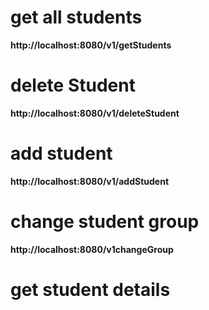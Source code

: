 

# get all students 

**http://localhost:8080/v1/getStudents**

# delete Student 

**http://localhost:8080/v1/deleteStudent**

# add student 

**http://localhost:8080/v1/addStudent**

# change student group 

**http://localhost:8080/v1changeGroup**

# get student details 


